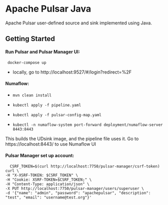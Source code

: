 # Apache Pulsar Java 
Apache Pulsar user-defined source and sink implemented using Java. 

## Getting Started
#### Run Pulsar and Pulsar Manager UI:
``` docker-compose up```

- locally, go to http://localhost:9527/#/login?redirect=%2F

#### Numaflow:
*     mvn clean install
*     kubectl apply -f pipeline.yaml
*     kubectl apply -f pulsar-config-map.yaml 
*     kubectl -n numaflow-system port-forward deployment/numaflow-server 8443:8443

This builds the UDsink image, and the pipeline file uses it. Go to https://localhost:8443/ to use Numaflow UI

#### Pulsar Manager set up account:
````
  CSRF_TOKEN=$(curl http://localhost:7750/pulsar-manager/csrf-token)
curl \
-H "X-XSRF-TOKEN: $CSRF_TOKEN" \
-H "Cookie: XSRF-TOKEN=$CSRF_TOKEN;" \
-H "Content-Type: application/json" \
-X PUT http://localhost:7750/pulsar-manager/users/superuser \
-d '{"name": "admin", "password": "apachepulsar", "description": "test", "email": "username@test.org"}'
````


